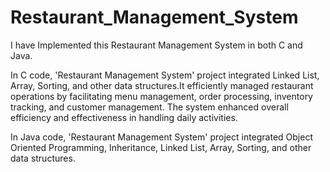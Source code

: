 # Restaurant_Management_System

I have Implemented this Restaurant Management System in both C and Java.

In C code, 'Restaurant Management System' project integrated Linked List, Array, Sorting, and other data structures.It efficiently managed restaurant operations by facilitating menu management, order processing, inventory tracking, and customer management. The system enhanced overall efficiency and effectiveness in handling daily activities.

In Java code, 'Restaurant Management System' project integrated Object Oriented Programming, Inheritance, Linked List, Array, Sorting, and other data structures.

